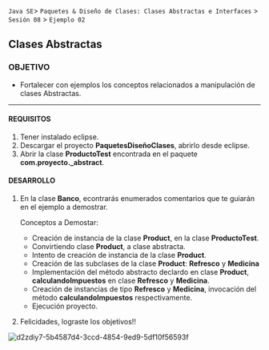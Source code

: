 
`Java SE`> `Paquetes & Diseño de Clases: Clases Abstractas e Interfaces` > `Sesión 08` > `Ejemplo 02`

## Clases Abstractas

### OBJETIVO

- Fortalecer con ejemplos los conceptos relacionados a manipulación de clases Abstractas.

<hr>

#### REQUISITOS

1. Tener instalado eclipse.
2. Descargar el proyecto <b>PaquetesDiseñoClases</b>, abrirlo desde eclipse.
3. Abrir la clase <b>ProductoTest</b> encontrada en el paquete <b>com.proyecto._abstract</b>.

#### DESARROLLO

1. En la clase <b>Banco</b>, econtrarás enumerados comentarios que te guiarán en el ejemplo a demostrar.

   Conceptos a Demostar:
   
    <ul>
      <li> Creación de instancia de la clase <b>Product</b>, en la clase <b>ProductoTest</b>.
      <li> Convirtiendo clase <b>Product</b>, a clase abstracta.
      <li> Intento de creación de instancia de la clase <b>Product</b>.
      <li> Creación de las subclases de la clase <b>Product</b>: <b>Refresco</b> y <b>Medicina</b>
      <li> Implementación del método abstracto declardo en clase <b>Product</b>, <b>calculandoImpuestos</b> en clase <b>Refresco</b> y <b>Medicina</b>.
      <li> Creación de instancias de tipo <b>Refresco</b> y <b>Medicina</b>, invocación del método <b>calculandoImpuestos</b> respectivamente.
      <li> Ejecución proyecto.
   </ul>

2. Felicidades, lograste los objetivos!!

![d2zdiy7-5b4587d4-3ccd-4854-9ed9-5df10f56593f](https://user-images.githubusercontent.com/56565204/67425280-51a5c600-f59d-11e9-9baf-5ef3aeca8a11.png)
